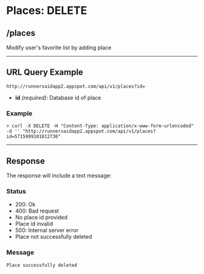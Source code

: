# Places: DELETE

## /places

Modify user's favorite list by adding place

---

## URL Query Example

```
http://runnersaidapp2.appspot.com/api/v1/places?id=
```

- **id** *(required)*: Database id of place

### Example

```
> curl -X DELETE -H "Content-Type: application/x-www-form-urlencoded" -d '' "http://runnersaidapp2.appspot.com/api/v1/places?id=5715999101812736"
```

---

## Response

The response will include a text message: 

### Status
- 200: Ok
- 400: Bad request
 - No place id provided
 - Place id invalid
- 500: Internal server error
 - Place not successfully deleted


### Message

```
Place successfully deleted
```